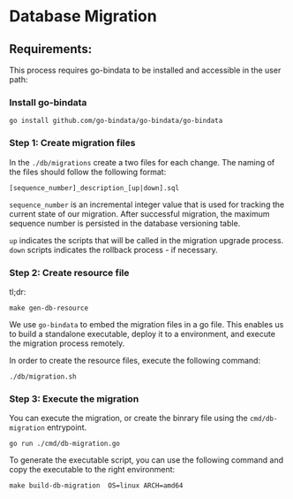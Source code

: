 # Database Migration

## Requirements:
This process requires go-bindata to be installed and accessible in the user path:

### Install go-bindata
```
go install github.com/go-bindata/go-bindata/go-bindata
```

### Step 1: Create migration files
In the `./db/migrations` create a two files for each change. The naming of the files should follow the following format:

`[sequence_number]_description_[up|down].sql`

`sequence_number` is an incremental integer value that is used for tracking the current state of our migration. After successful migration, the maximum sequence number is persisted in the database versioning table.

`up` indicates the scripts that will be called in the migration upgrade process. `down` scripts indicates the rollback process - if necessary.

### Step 2: Create resource file
tl;dr:

```
make gen-db-resource
```

We use `go-bindata` to embed the migration files in a go file. This enables us to build a standalone executable, deploy it to a environment, and execute the migration process remotely.

In order to create the resource files, execute the following command:

```
./db/migration.sh
```

### Step 3: Execute the migration
You can execute the migration, or create the binrary file using the `cmd/db-migration` entrypoint.

```
go run ./cmd/db-migration.go
```

To generate the executable script, you can use the following command and copy the executable to the right environment:

```
make build-db-migration  OS=linux ARCH=amd64
```